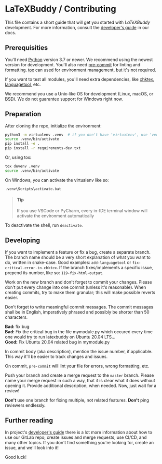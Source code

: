 # LaTeXBuddy / Contributing

This file contains a short guide that will get you started with _LaTeXBuddy_
development. For more information, consult the [developer's guide] in our docs.

## Prerequisities

You'll need [Python] version 3.7 or newer. We recommend using the newest version
for development. You'll also need [pre-commit] for linting and formatting. [tox]
can used for environment management, but it's not required.

If you want to test all modules, you'll need extra dependencies, like [chktex],
[languagetool], etc.

We recommend you use a Unix-like OS for development (Linux, macOS, or BSD). We
do not guarantee support for Windows right now.

## Preparation

After cloning the repo, initialize the environment:

```sh
python3 -m virtualenv .venv  # if you don't have 'virtualenv', use 'venv'
source .venv/bin/activate
pip install -e .
pip install -r requirements-dev.txt
```

Or, using tox:

```sh
tox devenv .venv
source .venv/bin/activate
```

On Windows, you can activate the virtualenv like so:

```ps
.venv\Scripts\activate.bat
```

> #### Tip
>
> If you use VSCode or PyCharm, every in-IDE terminal window
> will activate the environment automatically

To deactivate the shell, run `deactivate`.

## Developing

If you want to implement a feature or fix a bug, create a separate branch. The
branch name should be a very short explanation of what you want to do, written
in snake-case. Good examples: `add-languagetool` or
`fix-critical-error-in-chktex`. If the branch fixes/implements a specific issue,
prepend its number, like so: `119-fix-html-output`.

Work on the new branch and don't forget to commit your changes. Please don't put
every change into one commit (unless it's reasonable). When creating commits,
try to make them granular; this will make possible reverts easier.

Don't forget to write meaningful commit messages. The commit messages shall be
in English, imperatively phrased and possibly be shorter than 50 characters.

**Bad:** fix bug  
**Bad:** Fix the critical bug in the file mymodule.py which occured every time
one would try to run latexbuddy on Ubuntu 20.04 LTS...  
**Good:** Fix Ubuntu 20.04 related bug in mymodule.py

In commit body (aka description), mention the issue number, if applicable. This
way it'll be easier to track changes and issues.

On commit, `pre-commit` will lint your file for errors, wrong formatting, etc.

Push your branch and create a merge request to the `master` branch. Please name
your merge request in such a way, that it is clear what it does without opening
it. Provide additional description, when needed. Now, just wait for a review!

**Don't** use one branch for fixing multiple, not related features. **Don't**
ping reviewers endlessly.

## Further reading

In project's [developer's guide] there is a lot more information about how to
use our GitLab repo, create issues and merge requests, use CI/CD, and many other
topics. If you don't find something you're looking for, create an issue, and
we'll look into it!

Good luck!

[chktex]: https://www.nongnu.org/chktex/
[languagetool]: https://github.com/languagetool-org/languagetool
[python]: https://www.python.org/
[pre-commit]: https://pre-commit.com/
[tox]: https://tox.wiki/
[developer's guide]: https://latexbuddy.readthedocs.io/en/stable/#developer-s-guide
